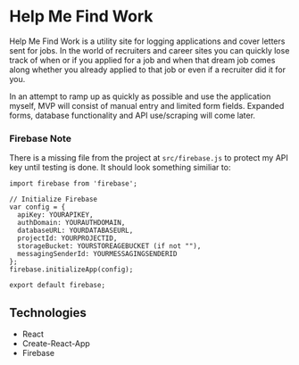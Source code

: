 # Help Me Find Work

Help Me Find Work is a utility site for logging applications and cover letters sent for jobs.  In the world of recruiters and career sites you can quickly lose track of when or if you applied for a job and when that dream job comes along whether you already applied to that job or even if a recruiter did it for you.  

In an attempt to ramp up as quickly as possible and use the application myself, MVP will consist of manual entry and limited form fields.  Expanded forms, database functionality and API use/scraping will come later.

### Firebase Note

There is a missing file from the project at `src/firebase.js` to protect my API key until testing is done.  It should look something similiar to:
```
import firebase from 'firebase';

// Initialize Firebase
var config = {
  apiKey: YOURAPIKEY,
  authDomain: YOURAUTHDOMAIN,
  databaseURL: YOURDATABASEURL,
  projectId: YOURPROJECTID,
  storageBucket: YOURSTOREAGEBUCKET (if not ""),
  messagingSenderId: YOURMESSAGINGSENDERID
};
firebase.initializeApp(config);

export default firebase;
```

## Technologies

* React 
* Create-React-App
* Firebase
